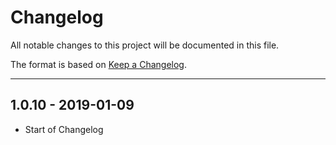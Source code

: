 # Changelog

All notable changes to this project will be documented in this file.

The format is based on [Keep a Changelog](http://keepachangelog.com/en/1.0.0/).

<!-- Unreleased changes should go to UNRELEASED.md -->

---

## 1.0.10 - 2019-01-09

- Start of Changelog

